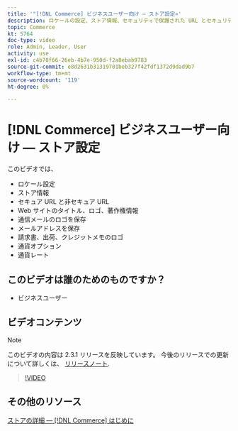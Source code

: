 ```yaml
---
title: '"[!DNL Commerce] ビジネスユーザー向け — ストア設定»'
description: ロケールの設定、ストア情報、セキュリティで保護された URL とセキュリティで保護された URL、Web サイトのタイトル、ロゴ、著作権情報、通信用電子メールロゴ、ストアの電子メールアドレス、通貨オプション、および通貨レートについて説明します。
topic: Commerce
kt: 5764
doc-type: video
role: Admin, Leader, User
activity: use
exl-id: c4b78f66-26eb-4b7e-950d-f2a8ebab9783
source-git-commit: e8d2631b31319701beb327f42fdf1372d9dad9b7
workflow-type: tm+mt
source-wordcount: '119'
ht-degree: 0%

---
```


# [!DNL Commerce] ビジネスユーザー向け — ストア設定

このビデオでは、

- ロケール設定
- ストア情報
- セキュア URL と非セキュア URL
- Web サイトのタイトル、ロゴ、著作権情報
- 通信メールのロゴを保存
- メールアドレスを保存
- 請求書、出荷、クレジットメモのロゴ
- 通貨オプション
- 通貨レート

## このビデオは誰のためのものですか？

- ビジネスユーザー

## ビデオコンテンツ

>[!NOTE]
>
>このビデオの内容は 2.3.1 リリースを反映しています。 今後のリリースでの更新について詳しくは、 [リリースノート](https://experienceleague.adobe.com/docs/commerce-operations/release/notes/overview.html).

>[!VIDEO](https://video.tv.adobe.com/v/35949?quality=12&learn=on)

## その他のリソース

[ストアの詳細 — [!DNL Commerce] はじめに](https://experienceleague.adobe.com/docs/commerce-admin/start/setup/store-details.html)
